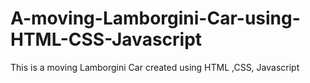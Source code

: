 # A-moving-Lamborgini-Car-using-HTML-CSS-Javascript
This is a moving Lamborgini Car created using HTML ,CSS, Javascript
